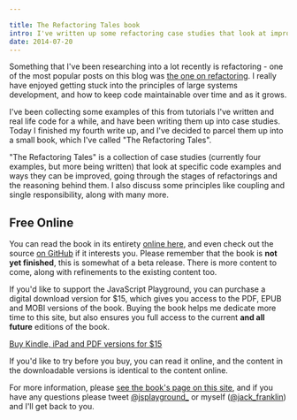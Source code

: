 ```yaml
---

title: The Refactoring Tales book
intro: I've written up some refactoring case studies that look at improving existing code and writing maintainable code into a small ebook.
date: 2014-07-20
---
```


Something that I've been researching into a lot recently is refactoring - one of the most popular posts on this blog was [the one on refactoring](http://javascriptplayground.com/blog/2013/06/refactoring-js/). I really have enjoyed getting stuck into the principles of large systems development, and how to keep code maintainable over time and as it grows.

I've been collecting some examples of this from tutorials I've written and real life code for a while, and have been writing them up into case studies. Today I finished my fourth write up, and I've decided to parcel them up into a small book, which I've called "The Refactoring Tales".

"The Refactoring Tales" is a collection of case studies (currently four examples, but more being written) that look at specific code examples and ways they can be improved, going through the stages of refactorings and the reasoning behind them. I also discuss some principles like coupling and single responsibility, along with many more.

## Free Online

You can read the book in its entirety [online here](/the-refactoring-tales), and even check out the source [on GitHub](https://github.com/jackfranklin/the-refactoring-tales) if it interests you. Please remember that the book is **not yet finished**, this is somewhat of a beta release. There is more content to come, along with refinements to the existing content too.

If you'd like to support the JavaScript Playground, you can purchase a digital download version for $15, which gives you access to the PDF, EPUB and MOBI versions of the book. Buying the book helps me dedicate more time to this site, but also ensures you full access to the current **and all future** editions of the book.

<a class="buynow" href="https://transactions.sendowl.com/products/64361/A591CEA4/add_to_cart" rel="nofollow">Buy Kindle, iPad and PDF versions for $15</a>

If you'd like to try before you buy, you can read it online, and the content in the downloadable versions is identical to the content online.

For more information, please [see the book's page on this site](/the-refactoring-tales), and if you have any questions please tweet [@jsplayground\_](http://twitter.com/jsplayground_) or myself ([@jack_franklin](http://twitter.com/jack_franklin)) and I'll get back to you.
